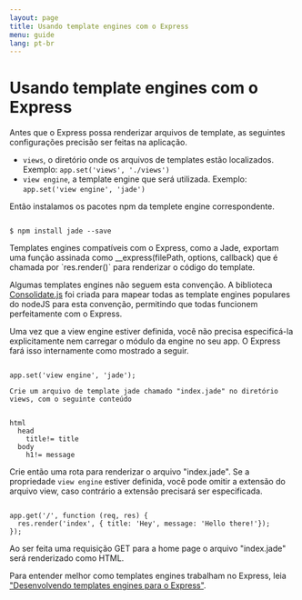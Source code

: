 ```yaml
---
layout: page
title: Usando template engines com o Express
menu: guide
lang: pt-br
---
```


# Usando template engines com o Express

Antes que o Express possa renderizar arquivos de template, as seguintes configurações precisão ser feitas na aplicação.

* `views`, o diretório onde os arquivos de templates estão localizados. Exemplo: `app.set('views', './views')`
* `view engine`, a template engine que será utilizada. Exemplo: `app.set('view engine', 'jade')`

Então instalamos os pacotes npm da templete engine correspondente.

<pre><code class="language-sh" translate="no">
$ npm install jade --save
</code></pre>

<div class="doc-box doc-notice" markdown="1">
Templates engines compatíveis com o Express, como a Jade, exportam uma função assinada como __express(filePath, options, callback) que é chamada por `res.render()` para renderizar o código do template.

Algumas templates engines não seguem esta convenção. A biblioteca [Consolidate.js](https://www.npmjs.org/package/consolidate) foi criada para mapear todas as template engines populares do nodeJS para esta convenção, permitindo que todas funcionem perfeitamente com o Express.
</div>

Uma vez que a view engine estiver definida, você não precisa especificá-la explicitamente nem carregar o módulo da engine no seu app. O Express fará isso internamente como mostrado a seguir.

<pre><code class="language-javascript" translate="no">
app.set('view engine', 'jade');
</code></pre>

	Crie um arquivo de template jade chamado "index.jade" no diretório views, com o seguinte conteúdo

<pre><code class="language-javascript" translate="no">
html
  head
    title!= title
  body
    h1!= message
</code></pre>

Crie então uma rota para renderizar o arquivo "index.jade". Se a propriedade `view engine` estiver definida, você pode omitir a extensão do arquivo view, caso contrário a extensão precisará ser especificada.


<pre><code class="language-javascript" translate="no">
app.get('/', function (req, res) {
  res.render('index', { title: 'Hey', message: 'Hello there!'});
});
</code></pre>

Ao ser feita uma requisição GET para a home page  o arquivo "index.jade" será renderizado como HTML.

Para entender melhor como templates engines trabalham no Express, leia ["Desenvolvendo templates engines para o Express"](/advanced/developing-template-engines.html).
